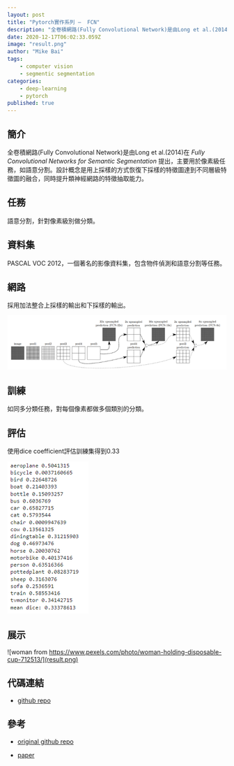 ```yaml
---
layout: post
title: "Pytorch實作系列 —  FCN"
description: "全卷積網路(Fully Convolutional Network)是由Long et al.(2014)提出，主要用於像素級任務，如語意分割。設計概念是用上採樣的方式恢復下採樣的特徵圖達到不同層級特徵圖的融合，同時提升類神經網路的特徵抽取能力。"
date: 2020-12-17T06:02:33.059Z
image: "result.png"
author: "Mike Bai"
tags:
    - computer vision
    - segmentic segmentation
categories:
    - deep-learning
    - pytorch
published: true
---
```


## 簡介

全卷積網路(Fully Convolutional Network)是由Long et al.(2014)在 *Fully Convolutional Networks for Semantic Segmentation* 提出，主要用於像素級任務，如語意分割。設計概念是用上採樣的方式恢復下採樣的特徵圖達到不同層級特徵圖的融合，同時提升類神經網路的特徵抽取能力。

## 任務

語意分割，針對像素級別做分類。

## 資料集

PASCAL VOC 2012，一個著名的影像資料集，包含物件偵測和語意分割等任務。

## 網路

採用加法整合上採樣的輸出和下採樣的輸出。

![網路](concept.png)

## 訓練

如同多分類任務，對每個像素都做多個類別的分類。

## 評估

使用dice coefficient評估訓練集得到0.33

![dice coefficients](eval.png)

## 展示

![woman from https://www.pexels.com/photo/woman-holding-disposable-cup-712513/](result.png)

## 代碼連結

* [github repo](https://github.com/gitE0Z9/classical-network-series)

## 參考

* [original github repo](https://github.com/pochih/FCN-pytorch)

* [paper](https://arxiv.org/abs/1411.4038)
